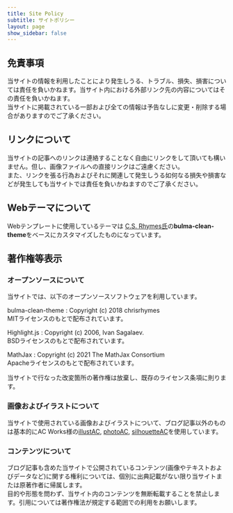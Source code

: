```yaml
---
title: Site Policy
subtitle: サイトポリシー
layout: page
show_sidebar: false
---
```


## 免責事項
当サイトの情報を利用したことにより発生しうる、トラブル、損失、損害については責任を負いかねます。当サイト内における外部リンク先の内容についてはその責任を負いかねます。  
当サイトに掲載されている一部および全ての情報は予告なしに変更・削除する場合がありますのでご了承ください。

## リンクについて
当サイトの記事へのリンクは連絡することなく自由にリンクをして頂いても構いません。但し、画像ファイルへの直接リンクはご遠慮ください。  
また、リンクを張る行為およびそれに関連して発生しうる如何なる損失や損害などが発生しても当サイトでは責任を負いかねますのでご了承ください。

## Webテーマについて
Webテンプレートに使用しているテーマは [C.S. Rhymes氏](https://www.csrhymes.com/)の**bulma-clean-theme**をベースにカスタマイズしたものになっています。  

## 著作権等表示
### オープンソースについて
当サイトでは、以下のオープンソースソフトウェアを利用しています。

bulma-clean-theme
:   Copyright (c) 2018 chrisrhymes<br>
    MITライセンスのもとで配布されています。

Highlight.js
:   Copyright (c) 2006, Ivan Sagalaev.<br>
    BSDライセンスのもとで配布されています。

MathJax
:   Copyright (c) 2021 The MathJax Consortium<br>
    Apacheライセンスのもとで配布されています。

当サイトで行なった改変箇所の著作権は放棄し、既存のライセンス条項に則ります。

### 画像およびイラストについて
当サイトで使用されている画像およびイラストについて、ブログ記事以外のものは基本的にAC Works様の[illustAC](https://www.ac-illust.com/), [photoAC](https://www.photo-ac.com/), [silhouetteAC](https://www.silhouette-ac.com/)を使用しています。
### コンテンツについて
ブログ記事も含めた当サイトで公開されているコンテンツ(画像やテキストおよびデータなど)に関する権利については、個別に出典記載がない限り当サイトまたは原著作者に帰属します。  
目的や形態を問わず、当サイト内のコンテンツを無断転載することを禁止します。引用については著作権法が規定する範囲での利用をお願いします。

